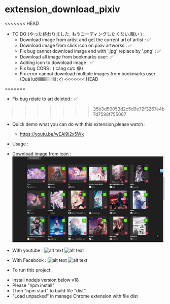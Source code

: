 # extension_download_pixiv

<<<<<<< HEAD


- TO DO (やった終わりました. もうコーディングしたくない.眠い ) : 
  - Download image from artist and get the current url of artist : ✅
  - Download image from click icon on pixiv artworks : ✅
  - Fix bug cannot download image end with '.jpg' replace by '.png' : ✅ 
  - Download all image from bookmarks user: ✅
  - Adding icon to download image : ✅
  - Fix bug CORS : ( căng cực 😂)
  - Fix error cannot download multiple images from bookmarks user (Quá lườiiiiiiiiiiiiiiiii :<)
<<<<<<< HEAD

=======
  - Fix bug relate to art deleted : ✅
  
>>>>>>> 35b3d50053d2c5d9e72f3267e4b7d7598f755067
  

- Quick demo what you can do with this extension,please watch :
    - https://youtu.be/wEAi9i2x5Wk
- Usage :

- Download image from icon :
  ![alt text](https://github.com/ShiaHp/extension_download_image_pixiv/blob/main/src/img/icon.png)
- With youtube :
  ![alt text](https://github.com/ShiaHp/extension_download_pixiv/blob/main/img/1.png)
  ![alt text](https://github.com/ShiaHp/extension_download_pixiv/blob/main/img/2.png)
- With Facebook :
  ![alt text](https://github.com/ShiaHp/extension_download_pixiv/blob/main/img/4.png)
  ![alt text](https://github.com/ShiaHp/extension_download_pixiv/blob/main/img/5.png)

* To run this project:

- Install nodejs version below v18
- Please "npm install"
- Then "npm start" to build file "dist"
- "Load unpacked" in manage Chrome extension with file dist


